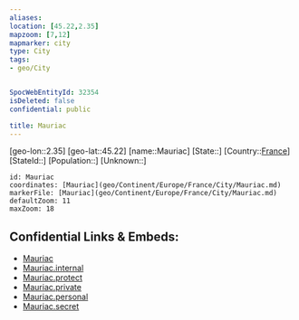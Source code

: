 ```yaml
---
aliases: 
location: [45.22,2.35]
mapzoom: [7,12] 
mapmarker: city 
type: City
tags:
- geo/City


SpocWebEntityId: 32354
isDeleted: false
confidential: public

title: Mauriac
---
```

[geo-lon::2.35]
[geo-lat::45.22]
[name::Mauriac]
[State::]
[Country::[France](geo/Continent/Europe/France.md)]
[StateId::]
[Population::]
[Unknown::]


```leaflet
id: Mauriac
coordinates: [Mauriac](geo/Continent/Europe/France/City/Mauriac.md)
markerFile: [Mauriac](geo/Continent/Europe/France/City/Mauriac.md)
defaultZoom: 11 
maxZoom: 18
```


## Confidential Links & Embeds: 
- [Mauriac](../../../../../../_public/geo/Continent/Europe/France/City/Mauriac.md) 
- [Mauriac.internal](../../../../../../_internal/geo/Continent/Europe/France/City/Mauriac.internal.md) 
- [Mauriac.protect](../../../../../../_protect/geo/Continent/Europe/France/City/Mauriac.protect.md) 
- [Mauriac.private](../../../../../../_private/geo/Continent/Europe/France/City/Mauriac.private.md) 
- [Mauriac.personal](../../../../../../_personal/geo/Continent/Europe/France/City/Mauriac.personal.md) 
- [Mauriac.secret](../../../../../../_secret/geo/Continent/Europe/France/City/Mauriac.secret.md) 
